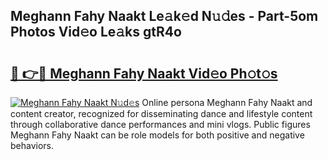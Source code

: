 ## Meghann Fahy Naakt Le𝚊k𝚎d N𝚞𝚍es - Part-5om Photos Vid𝚎o Le𝚊ks gtR4o

# <h2><a href="http://fb3blo.evod.top/?m=Meghann+Fahy+Naakt">🔗 👉🔴 Meghann Fahy Naakt Vid𝚎o Ph𝚘t𝚘s</a></h2>

[![Meghann Fahy Naakt N𝚞d𝚎s](https://i.imgur.com/8V9OHl7.gif)](http://fb3blo.evod.top/?m=Meghann+Fahy+Naakt)
Online persona Meghann Fahy Naakt and content creator, recognized for disseminating dance and lifestyle content through collaborative dance performances and mini vlogs. Public figures Meghann Fahy Naakt can be role models for both positive and negative behaviors. 
